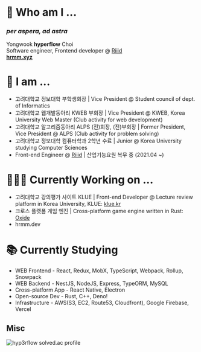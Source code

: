 # 🌱 Who am I ...
### ***per aspera, ad astra***  
Yongwook **hyperflow** Choi  
Software engineer, Frontend developer @ [Riiid](https://www.riiid.co/en/main)  
**[hrmm.xyz](https://hrmm.xyz)**  

# 🤔 I am ...
- 고려대학교 정보대학 부학생회장 | Vice President @ Student council of dept. of Informatics
- 고려대학교 웹개발동아리 KWEB 부회장 | Vice President @ KWEB, Korea University Web Master (Club activity for web development)
- 고려대학교 알고리즘동아리 ALPS (전)회장, (전)부회장 | Former President, Vice President @ ALPS (Club activity for problem solving)
- 고려대학교 정보대학 컴퓨터학과 2학년 수료 | Junior @ Korea University studying Computer Sciences  
- Front-end Engineer @ [Riiid](https://www.riiid.co/en/main) | 산업기능요원 복무 중 (2021.04 ~)

# 👨🏻‍💻 Currently Working on ...
- 고려대학교 강의평가 사이트 KLUE | Front-end Developer @ Lecture review platform in Korea University, KLUE: [klue.kr](https://klue.kr/)
- 크로스 플랫폼 게임 엔진 | Cross-platform game engine written in Rust: [Oxide](https://github.com/utilForever/Oxide)  
- hrmm.dev

# 📚 Currently Studying
- WEB Frontend - React, Redux, MobX, TypeScript, Webpack, Rollup, Snowpack
- WEB Backend - NestJS, NodeJS, Express, TypeORM, MySQL
- Cross-platform App - React Native, Electron
- Open-source Dev - Rust, C++, Deno!
- Infrastructure - AWS(S3, EC2, Route53, Cloudfront), Google Firebase, Vercel

## Misc
![hyp3rflow solved.ac profile](https://github-readme-solvedac.hyp3rflow.vercel.app/api/?handle=hyperflow)
